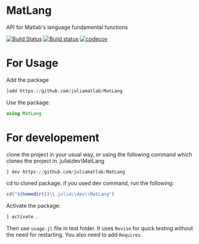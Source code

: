 # MatLang
API for Matlab's language fundamental functions

[![Build Status](https://travis-ci.com/juliamatlab/MatLang.svg?branch=master)](https://travis-ci.com/juliamatlab/MatLang)
[![Build status](https://ci.appveyor.com/api/projects/status/vempmfhwcyma2omm?svg=true)](https://ci.appveyor.com/project/aminya/matlang)
[![codecov](https://codecov.io/gh/juliamatlab/MatLang/branch/master/graph/badge.svg)](https://codecov.io/gh/juliamatlab/MatLang)

# For Usage
Add the package
```jl
]add https://github.com/juliamatlab/MatLang
```
Use the package:
```jl
using MatLang
```
# For developement
clone the project in your usual way, or using the following command which clones the project in .julia\dev\MatLang
```jl
] dev https://github.com/juliamatlab/MatLang
```
cd to cloned package. if you used dev command, run the following:
```jl
cd("$(homedir())\\.julia\\dev\\MatLang")
```
Activate the package:
```jl
] activate .
```
Then use `usage.jl` file in test folder. It uses `Revise` for quick testing without the need for restarting. You also need to add `Requires`.

